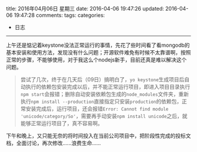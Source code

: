 title: 2016年04月06日 星期三
date: 2016-04-06 19:47:26
updated: 2016-04-06 19:47:28
comments: 
tags:
categories:
- 日志

---

上午还是惦记着keystone没法正常运行的事情，先花了些时间看了看mongodb的基本安装和使用方法，发现没有什么问题；开源软件难免有时候不太靠谱啊，按照正常的步骤，不能够使用，对于我这么个nodejs新手，目前还真是难以解决这个问题。

> 尝试了几次，终于在几天后（09日）搞明白了，```yo keystone```生成项目后自动执行的依赖包安装完成以后，并不能正常运行项目，即进入项目目录执行```npm start```会报错；删除自动安装依赖包生成的```node_modules```文件夹，重新执行```npm install --production```直接指定只安装```production```的依赖包，正常安装完成后，运行项目，还会报错```Error: Cannot find module 'unicode/category/So'```，需要再手动安装```npm install unicode```之后，就能够正常运行项目了，真不容易啊。

下午和晚上，又只能无奈的将时间投入在当前公司项目中，把阶段性完成的投标文档，全面讨论，再次修改......浪费生命...... 